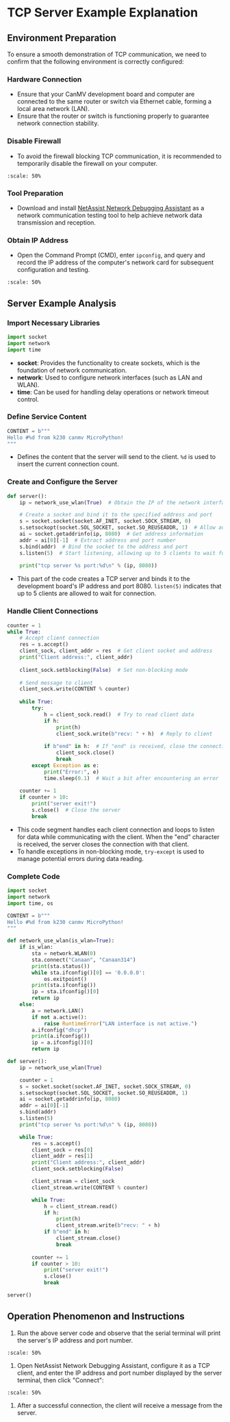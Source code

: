 # TCP Server Example Explanation

## Environment Preparation

To ensure a smooth demonstration of TCP communication, we need to confirm that the following environment is correctly configured:

### Hardware Connection

- Ensure that your CanMV development board and computer are connected to the same router or switch via Ethernet cable, forming a local area network (LAN).
- Ensure that the router or switch is functioning properly to guarantee network connection stability.

### Disable Firewall

- To avoid the firewall blocking TCP communication, it is recommended to temporarily disable the firewall on your computer.

```{image} ../../../zh/example/images/network/image-20240722145319713.png
:scale: 50%
```

### Tool Preparation

- Download and install [NetAssist Network Debugging Assistant](https://www.bing.com/search?q=netassist+cmsoft) as a network communication testing tool to help achieve network data transmission and reception.

### Obtain IP Address

- Open the Command Prompt (CMD), enter `ipconfig`, and query and record the IP address of the computer's network card for subsequent configuration and testing.

```{image} ../../../zh/example/images/network/image-20240722145500693.png
:scale: 50%
```

## Server Example Analysis

### Import Necessary Libraries

```python
import socket  
import network  
import time
```

- **socket**: Provides the functionality to create sockets, which is the foundation of network communication.
- **network**: Used to configure network interfaces (such as LAN and WLAN).
- **time**: Can be used for handling delay operations or network timeout control.

### Define Service Content

```python
CONTENT = b"""  
Hello #%d from k230 canmv MicroPython!  
"""
```

- Defines the content that the server will send to the client. `%d` is used to insert the current connection count.

### Create and Configure the Server

```python
def server():  
    ip = network_use_wlan(True)  # Obtain the IP of the network interface

    # Create a socket and bind it to the specified address and port  
    s = socket.socket(socket.AF_INET, socket.SOCK_STREAM, 0)  
    s.setsockopt(socket.SOL_SOCKET, socket.SO_REUSEADDR, 1)  # Allow address reuse
    ai = socket.getaddrinfo(ip, 8080)  # Get address information  
    addr = ai[0][-1]  # Extract address and port number  
    s.bind(addr)  # Bind the socket to the address and port  
    s.listen(5)  # Start listening, allowing up to 5 clients to wait for connection
  
    print("tcp server %s port:%d\n" % (ip, 8080))
```

- This part of the code creates a TCP server and binds it to the development board's IP address and port 8080. `listen(5)` indicates that up to 5 clients are allowed to wait for connection.

### Handle Client Connections

```python
counter = 1  
while True:  
    # Accept client connection  
    res = s.accept()  
    client_sock, client_addr = res  # Get client socket and address
    print("Client address:", client_addr)
  
    client_sock.setblocking(False)  # Set non-blocking mode
  
    # Send message to client  
    client_sock.write(CONTENT % counter)  
  
    while True:  
        try:  
            h = client_sock.read()  # Try to read client data
            if h:  
                print(h)  
                client_sock.write(b"recv: " + h)  # Reply to client
  
            if b"end" in h:  # If "end" is received, close the connection  
                client_sock.close()  
                break  
        except Exception as e:  
            print("Error:", e)  
            time.sleep(0.1)  # Wait a bit after encountering an error
          
    counter += 1  
    if counter > 10:  
        print("server exit!")  
        s.close()  # Close the server
        break
```

- This code segment handles each client connection and loops to listen for data while communicating with the client. When the "end" character is received, the server closes the connection with that client.
- To handle exceptions in non-blocking mode, `try-except` is used to manage potential errors during data reading.

### Complete Code

```python
import socket
import network
import time, os

CONTENT = b"""
Hello #%d from k230 canmv MicroPython!
"""

def network_use_wlan(is_wlan=True):
    if is_wlan:
        sta = network.WLAN(0)
        sta.connect("Canaan", "Canaan314")
        print(sta.status())
        while sta.ifconfig()[0] == '0.0.0.0':
            os.exitpoint()
        print(sta.ifconfig())
        ip = sta.ifconfig()[0]
        return ip
    else:
        a = network.LAN()
        if not a.active():
            raise RuntimeError("LAN interface is not active.")
        a.ifconfig("dhcp")
        print(a.ifconfig())
        ip = a.ifconfig()[0]
        return ip

def server():
    ip = network_use_wlan(True)

    counter = 1
    s = socket.socket(socket.AF_INET, socket.SOCK_STREAM, 0)
    s.setsockopt(socket.SOL_SOCKET, socket.SO_REUSEADDR, 1)
    ai = socket.getaddrinfo(ip, 8080)
    addr = ai[0][-1]
    s.bind(addr)
    s.listen(5)
    print("tcp server %s port:%d\n" % (ip, 8080))

    while True:
        res = s.accept()
        client_sock = res[0]
        client_addr = res[1]
        print("Client address:", client_addr)
        client_sock.setblocking(False)

        client_stream = client_sock
        client_stream.write(CONTENT % counter)

        while True:
            h = client_stream.read()
            if h:
                print(h)
                client_stream.write(b"recv: " + h)
            if b"end" in h:
                client_stream.close()
                break
          
        counter += 1
        if counter > 10:
            print("server exit!")
            s.close()
            break

server()
```

## Operation Phenomenon and Instructions

1. Run the above server code and observe that the serial terminal will print the server's IP address and port number.

```{image} ../../../zh/example/images/network/image-20240722162100719.png
:scale: 50%
```

1. Open NetAssist Network Debugging Assistant, configure it as a TCP client, and enter the IP address and port number displayed by the server terminal, then click "Connect":

```{image} ../../../zh/example/images/network/image-20240722162513633.png
:scale: 50%
```

1. After a successful connection, the client will receive a message from the server.
